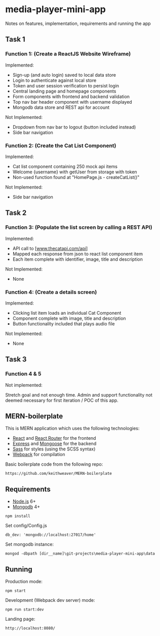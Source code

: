 # media-player-mini-app

Notes on features, implementation, requirements and running the app 

## Task 1

### Function 1: (Create a ReactJS Website Wireframe)
Implemented:
- Sign-up (and auto login) saved to local data store
- Login to authenticate against local store
- Token and user session verification to persist login
- Central landing page and homepage components
- Form components with frontend and backend validation
- Top nav bar header component with username displayed
- Mongodb data store and REST api for account

Not Implemented:
- Dropdown from nav bar to logout (button included instead)
- Side bar navigation

### Function 2: (Create the Cat List Component)
Implemented:
- Cat list component containing 250 mock api items
- Welcome {username} with getUser from storage with token
- Non-used function found at "HomePage.js - createCatList()"

Not Implemented:
- Side bar navigation

## Task 2

### Function 3: (Populate the list screen by calling a REST API)
Implemented:
- API call to [www.thecatapi.com/api]
- Mapped each response from json to react list component item
- Each item complete with identifier, image, title and description

Not Implemented:
- None

### Function 4: (Create a details screen)
Implemented:
- Clicking list item loads an individual Cat Component
- Component complete with image, title and description
- Button functionality included that plays audio file

Not Implemented:
- None

## Task 3

### Function 4 & 5

Not implemented:

Stretch goal and not enough time. Admin and support functionality not deemed necessary for first iteration / POC of this app.

## MERN-boilerplate

This is MERN application which uses the following technologies:
- [React](https://facebook.github.io/react/) and [React Router](https://reacttraining.com/react-router/) for the frontend
- [Express](http://expressjs.com/) and [Mongoose](http://mongoosejs.com/) for the backend
- [Sass](http://sass-lang.com/) for styles (using the SCSS syntax)
- [Webpack](https://webpack.github.io/) for compilation

Basic boilerplate code from the following repo:

    https://github.com/keithweaver/MERN-boilerplate

## Requirements

- [Node.js](https://nodejs.org/en/) 6+
- [Mongodb](https://www.mongodb.com/en) 4+

```shell
npm install
```
Set config/Config.js 
    
    db_dev: 'mongodb://localhost:27017/home'

Set mongodb instance:

    mongod -dbpath [dir__name]\git-projects\media-player-mini-app\data

## Running

Production mode:

```shell
npm start
```

Development (Webpack dev server) mode:

```shell
npm run start:dev
```
Landing page:

    http://localhost:8080/
